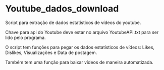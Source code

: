 # Youtube_dados_download
Script para extração de dados estatísticos de vídeos do youtube.

Chave para api do Youtube deve estar no arquivo YoutubeAPI.txt para ser lido pelo programa.

O script tem funções para pegar os dados estatísticos de vídeos: Likes, Dislikes, Visualizações e Data de postagem.

Também tem uma função para baixar vídeos de maneira automatizada.